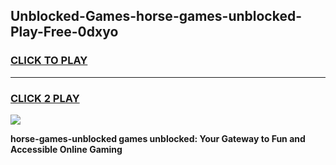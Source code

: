 
## Unblocked-Games-horse-games-unblocked-Play-Free-0dxyo
<h3>
<a href="https://premium76.site?title=horse-games-unblocked&ref=18A">CLICK TO PLAY</a></h3>
<hr>

<h3>
<a href="https://premium76.site?title=horse-games-unblocked&ref=18A">CLICK 2 PLAY</a>
  
</h3>

<a href="https://premium76.site?title=horse-games-unblocked&ref=18A"><img src="https://clearcache.store/games.png"></a>


**horse-games-unblocked games unblocked: Your Gateway to Fun and Accessible Online Gaming**
